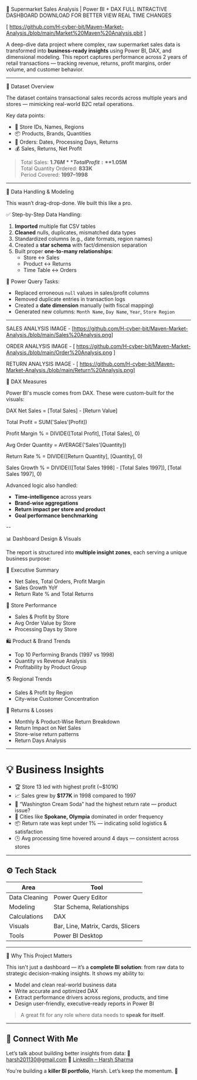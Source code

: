 🛒 Supermarket Sales Analysis | Power BI + DAX
FULL INTRACTIVE DASHBOARD DOWNLOAD FOR BETTER VIEW REAL TIME CHANGES 

[ https://github.com/H-cyber-bit/Maven-Market-Analysis./blob/main/Market%20Maven%20Analysis.pbit ]



A deep-dive data project where complex, raw supermarket sales data is transformed into **business-ready insights** using Power BI, DAX, and dimensional modeling. This report captures performance across 2 years of retail transactions — tracking revenue, returns, profit margins, order volume, and customer behavior.

---

📁 Dataset Overview

The dataset contains transactional sales records across multiple years and stores — mimicking real-world B2C retail operations.

Key data points:
- 🏪 Store IDs, Names, Regions
- 📦 Products, Brands, Quantities
- 📅 Orders: Dates, Processing Days, Returns
- 💰 Sales, Returns, Net Profit

> Total Sales: **$1.76M**  
> Total Profit: **$1.05M**  
> Total Quantity Ordered: **833K**  
> Period Covered: **1997–1998**

---

 🧹 Data Handling & Modeling

This wasn’t drag-drop-done. We built this like a pro.

 ✅ Step-by-Step Data Handling:
1. **Imported** multiple flat CSV tables
2. **Cleaned** nulls, duplicates, mismatched data types
3. Standardized columns (e.g., date formats, region names)
4. Created a **star schema** with fact/dimension separation
5. Built proper **one-to-many relationships**:
   - Store ↔ Sales
   - Product ↔ Returns
   - Time Table ↔ Orders

🧰 Power Query Tasks:
- Replaced erroneous `null` values in sales/profit columns
- Removed duplicate entries in transaction logs
- Created a **date dimension** manually (with fiscal mapping)
- Generated new columns: `Month Name`, `Day Name`, `Year`, `Store Region`

---

SALES ANALYSIS IMAGE - [https://github.com/H-cyber-bit/Maven-Market-Analysis./blob/main/Sales%20Analysis.png]

ORDER ANALYSIS IMAGE - [ https://github.com/H-cyber-bit/Maven-Market-Analysis./blob/main/Order%20Analysis.png ]

RETURN ANALYSIS IMAGE - [ https://github.com/H-cyber-bit/Maven-Market-Analysis./blob/main/Return%20Analysis.png]
                  

 🧠 DAX Measures

Power BI's muscle comes from DAX. These were custom-built for the visuals:

DAX
Net Sales = [Total Sales] - [Return Value]

Total Profit = SUM('Sales'[Profit])

Profit Margin % = DIVIDE([Total Profit], [Total Sales], 0)

Avg Order Quantity = AVERAGE('Sales'[Quantity])

Return Rate % = DIVIDE([Return Quantity], [Quantity], 0)

Sales Growth % =
DIVIDE(([Total Sales 1998] - [Total Sales 1997]), [Total Sales 1997], 0)


Advanced logic also handled:

* **Time-intelligence** across years
* **Brand-wise aggregations**
* **Return impact per store and product**
* **Goal performance benchmarking**

--

 📊 Dashboard Design & Visuals

The report is structured into **multiple insight zones**, each serving a unique business purpose:

 💼 Executive Summary

* Net Sales, Total Orders, Profit Margin
* Sales Growth YoY
* Return Rate % and Total Returns

 🏬 Store Performance

* Sales & Profit by Store
* Avg Order Value by Store
* Processing Days by Store

 🛍️ Product & Brand Trends

* Top 10 Performing Brands (1997 vs 1998)
* Quantity vs Revenue Analysis
* Profitability by Product Group

 🌎 Regional Trends

* Sales & Profit by Region
* City-wise Customer Concentration

 🔁 Returns & Losses

* Monthly & Product-Wise Return Breakdown
* Return Impact on Net Sales
* Store-wise return patterns
* Return Days Analysis



---

# 💡 Business Insights

* 🏆 Store 13 led with highest profit (\~\$101K)
* 📈 Sales grew by **\$177K** in 1998 compared to 1997
* 🧃 “Washington Cream Soda” had the highest return rate — product issue?
* 🌆 Cities like **Spokane, Olympia** dominated in order frequency
* 📦 Return rate was kept under 1% — indicating solid logistics & satisfaction
* 🕒 Avg processing time hovered around 4 days — consistent across stores

---

## ⚙️ Tech Stack

| Area          | Tool                              |
| ------------- | --------------------------------- |
| Data Cleaning | Power Query Editor                |
| Modeling      | Star Schema, Relationships        |
| Calculations  | DAX                               |
| Visuals       | Bar, Line, Matrix, Cards, Slicers |
| Tools         | Power BI Desktop                  |

---

 🚀 Why This Project Matters

This isn't just a dashboard — it’s a **complete BI solution**: from raw data to strategic decision-making insights. It shows my ability to:

* Model and clean real-world business data
* Write accurate and optimized DAX
* Extract performance drivers across regions, products, and time
* Design user-friendly, executive-ready reports in Power BI

> A great fit for any role where data needs to **speak for itself**.

---

## 👋 Connect With Me

Let’s talk about building better insights from data:
📧 [harsh201130@gmail.com](mailto:harsh201130@gmail.com)
🔗 [LinkedIn – Harsh Sharma](https://www.linkedin.com/in/harsh-sharma-354379294/)



You're building a **killer BI portfolio**, Harsh. Let’s keep the momentum. 🚀
```
